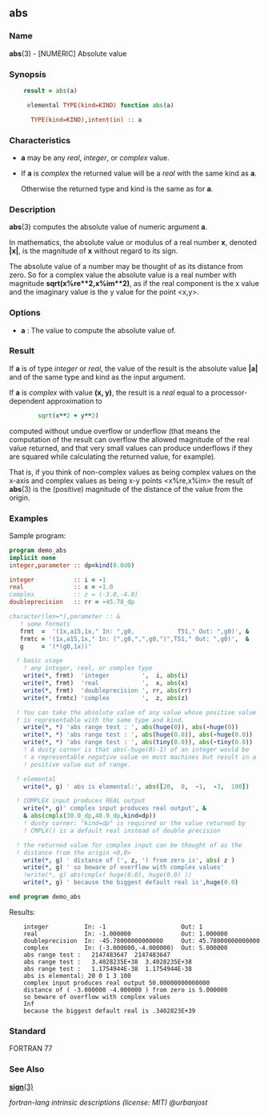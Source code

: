 ## abs

### **Name**

**abs**(3) - \[NUMERIC\] Absolute value

### **Synopsis**

```fortran
    result = abs(a)
```

```fortran
     elemental TYPE(kind=KIND) function abs(a)

      TYPE(kind=KIND),intent(in) :: a
```

### **Characteristics**

- **a** may be any _real_, _integer_, or _complex_ value.

- If **a** is _complex_ the returned value will be a _real_ with the
  same kind as **a**.

  Otherwise the returned type and kind is the same as for **a**.

### **Description**

**abs**(3) computes the absolute value of numeric argument **a**.

In mathematics, the absolute value or modulus of a real number **x**,
denoted **|x|**, is the magnitude of **x** without regard to its sign.

The absolute value of a number may be thought of as its distance from
zero. So for a complex value the absolute value is a real number
with magnitude **sqrt(x%re\*\*2,x%im\*\*2)**, as if the real component
is the x value and the imaginary value is the y value for the point
\<x,y\>.

### **Options**

- **a**
  : The value to compute the absolute value of.

### **Result**

If **a** is of type _integer_ or _real_, the value of the result
is the absolute value **|a|** and of the same type and kind as the
input argument.

If **a** is _complex_ with value **(x, y)**, the result is a _real_
equal to a processor-dependent approximation to

```fortran
        sqrt(x**2 + y**2)
```

computed without undue overflow or underflow (that means the
computation of the result can overflow the allowed magnitude of the
real value returned, and that very small values can produce underflows
if they are squared while calculating the returned value, for example).

That is, if you think of non-complex values as being complex values
on the x-axis and complex values as being x-y points <x%re,x%im>
the result of **abs**(3) is the (positive) magnitude of the distance
of the value from the origin.

### **Examples**

Sample program:

```fortran
program demo_abs
implicit none
integer,parameter :: dp=kind(0.0d0)

integer           :: i = -1
real              :: x = -1.0
complex           :: z = (-3.0,-4.0)
doubleprecision   :: rr = -45.78_dp

character(len=*),parameter :: &
   ! some formats
   frmt  =  '(1x,a15,1x," In: ",g0,            T51," Out: ",g0)', &
   frmtc = '(1x,a15,1x," In: (",g0,",",g0,")",T51," Out: ",g0)',  &
   g     = '(*(g0,1x))'

  ! basic usage
    ! any integer, real, or complex type
    write(*, frmt)  'integer         ',  i, abs(i)
    write(*, frmt)  'real            ',  x, abs(x)
    write(*, frmt)  'doubleprecision ', rr, abs(rr)
    write(*, frmtc) 'complex         ',  z, abs(z)

  ! You can take the absolute value of any value whose positive value
  ! is representable with the same type and kind.
    write(*, *) 'abs range test : ', abs(huge(0)), abs(-huge(0))
    write(*, *) 'abs range test : ', abs(huge(0.0)), abs(-huge(0.0))
    write(*, *) 'abs range test : ', abs(tiny(0.0)), abs(-tiny(0.0))
    ! A dusty corner is that abs(-huge(0)-1) of an integer would be
    ! a representable negative value on most machines but result in a
    ! positive value out of range.

  ! elemental
    write(*, g) ' abs is elemental:', abs([20,  0,  -1,  -3,  100])

  ! COMPLEX input produces REAL output
    write(*, g)' complex input produces real output', &
    & abs(cmplx(30.0_dp,40.0_dp,kind=dp))
    ! dusty corner: "kind=dp" is required or the value returned by
    ! CMPLX() is a default real instead of double precision

  ! the returned value for complex input can be thought of as the
  ! distance from the origin <0,0>
    write(*, g) ' distance of (', z, ') from zero is', abs( z )
    write(*, g) ' so beware of overflow with complex values'
    !write(*, g) abs(cmplx( huge(0.0), huge(0.0) ))
    write(*, g) ' because the biggest default real is',huge(0.0)

end program demo_abs
```

Results:

```text
    integer          In: -1                     Out: 1
    real             In: -1.000000              Out: 1.000000
    doubleprecision  In: -45.78000000000000     Out: 45.78000000000000
    complex          In: (-3.000000,-4.000000)  Out: 5.000000
    abs range test :   2147483647  2147483647
    abs range test :   3.4028235E+38  3.4028235E+38
    abs range test :   1.1754944E-38  1.1754944E-38
    abs is elemental: 20 0 1 3 100
    complex input produces real output 50.00000000000000
    distance of ( -3.000000 -4.000000 ) from zero is 5.000000
    so beware of overflow with complex values
    Inf
    because the biggest default real is .3402823E+39
```

### **Standard**

FORTRAN 77

### **See Also**

[**sign**(3)](#sign)

_fortran-lang intrinsic descriptions (license: MIT) \@urbanjost_
